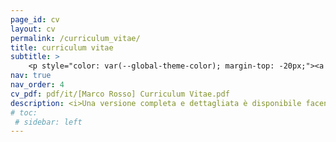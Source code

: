 ```yaml
---
page_id: cv
layout: cv
permalink: /curriculum_vitae/
title: curriculum vitae
subtitle: >
    <p style="color: var(--global-theme-color); margin-top: -20px;"><a href="#" onclick="window.location.href='https://marcorosso.com/curriculum_vitae/'; return false;">English</a>&nbsp;|&nbsp;<a href='https://marcorosso.com/es/curriculum_vitae/'>español</a></p>
nav: true
nav_order: 4
cv_pdf: pdf/it/[Marco Rosso] Curriculum Vitae.pdf
description: <i>Una versione completa e dettagliata è disponibile facendo clic sull'icona PDF (solo in inglese).</i>
# toc:
 # sidebar: left
---
```

